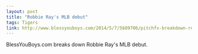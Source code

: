 ```yaml
---
layout: post
title: "Robbie Ray's MLB debut"
tags: Tigers
link: http://www.blessyouboys.com/2014/5/7/5689706/pitchfx-breakdown-robbie-ray-major-league-debut
---
```


BlessYouBoys.com breaks down Robbie Ray's MLB debut.
